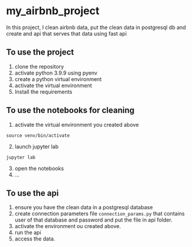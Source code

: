 # my_airbnb_project
In this project, I clean airbnb data, put the clean data in postgresql db and create and api that serves that data using fast api

## To use the project

1. clone the repository
2. activate python 3.9.9 using pyenv
3. create a python virtual environment
4. activate the virtual environment
5. Install the requirements

## To use the notebooks for cleaning
1. activate the virtual environment you created above
```
source venv/bin/activate
```
2. launch jupyter lab
```
jupyter lab
```
3. open the notebooks
4. ...

## To use the api
1. ensure you have the clean data in a postgresql database
2. create connection parameters file `connection_params.py` that contains user of that database and password and put the file in api folder.
3. activate the environment ou created above.
4. run the api
5. access the data.